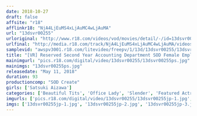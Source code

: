 ```yaml
---
date: 2018-10-27
draft: false
affsite: "r18"
afflinkr18: "NjA4LjEuMS4xLjAuMC4wLjAuMA"
url: "13dsvr00255"
urloriginal: "http://www.r18.com/videos/vod/movies/detail/-/id=13dsvr00255"
urlfinal: "http://media.r18.com/track/NjA4LjEuMS4xLjAuMC4wLjAuMA/videos/vod/movies/detail/-/id=13dsvr00255"
samplevid: "awspv3001.r18.com/litevideo/freepv/1/13d/13dsvr00255/13dsvr00255_dmb_w.mp4"
title: "[VR] Reserved Second Year Accounting Department SOD Female Employee With Beautiful Legs And Black Pantyhose Uses Office Furniture To Masturbate During Work. Satsuki Aizawa (23). I Catch Her Masturbating At Work On A Day Off! Please Use Me For Masturbation... VR Masturbation Material Eye Contact Deep Kiss Shy Service (Face To Face Sitting) (Cowgirl) (Missionary)"
mainimgurl: "pics.r18.com/digital/video/13dsvr00255/13dsvr00255ps.jpg"
mainimgs: "13dsvr00255ps.jpg"
releasedate: "May 11, 2018"
duration: 93
productioncomp: "SOD Create"
girls: ['Satsuki Aizawa']
categories: ['Beautiful Tits', 'Office Lady', 'Slender', 'Featured Actress', 'Creampie', 'Masturbation', 'VR Exclusive']
imgurls: ['pics.r18.com/digital/video/13dsvr00255/13dsvr00255jp-1.jpg', 'pics.r18.com/digital/video/13dsvr00255/13dsvr00255jp-2.jpg', 'pics.r18.com/digital/video/13dsvr00255/13dsvr00255jp-3.jpg', 'pics.r18.com/digital/video/13dsvr00255/13dsvr00255jp-4.jpg', 'pics.r18.com/digital/video/13dsvr00255/13dsvr00255jp-5.jpg', 'pics.r18.com/digital/video/13dsvr00255/13dsvr00255jp-6.jpg', 'pics.r18.com/digital/video/13dsvr00255/13dsvr00255jp-7.jpg', 'pics.r18.com/digital/video/13dsvr00255/13dsvr00255jp-8.jpg', 'pics.r18.com/digital/video/13dsvr00255/13dsvr00255jp-9.jpg', 'pics.r18.com/digital/video/13dsvr00255/13dsvr00255jp-10.jpg', 'pics.r18.com/digital/video/13dsvr00255/13dsvr00255jp-11.jpg', 'pics.r18.com/digital/video/13dsvr00255/13dsvr00255jp-12.jpg', 'pics.r18.com/digital/video/13dsvr00255/13dsvr00255jp-13.jpg', 'pics.r18.com/digital/video/13dsvr00255/13dsvr00255jp-14.jpg', 'pics.r18.com/digital/video/13dsvr00255/13dsvr00255jp-15.jpg', 'pics.r18.com/digital/video/13dsvr00255/13dsvr00255jp-16.jpg', 'pics.r18.com/digital/video/13dsvr00255/13dsvr00255jp-17.jpg', 'pics.r18.com/digital/video/13dsvr00255/13dsvr00255jp-18.jpg', 'pics.r18.com/digital/video/13dsvr00255/13dsvr00255jp-19.jpg', 'pics.r18.com/digital/video/13dsvr00255/13dsvr00255jp-20.jpg']
imgs: ['13dsvr00255jp-1.jpg', '13dsvr00255jp-2.jpg', '13dsvr00255jp-3.jpg', '13dsvr00255jp-4.jpg', '13dsvr00255jp-5.jpg', '13dsvr00255jp-6.jpg', '13dsvr00255jp-7.jpg', '13dsvr00255jp-8.jpg', '13dsvr00255jp-9.jpg', '13dsvr00255jp-10.jpg', '13dsvr00255jp-11.jpg', '13dsvr00255jp-12.jpg', '13dsvr00255jp-13.jpg', '13dsvr00255jp-14.jpg', '13dsvr00255jp-15.jpg', '13dsvr00255jp-16.jpg', '13dsvr00255jp-17.jpg', '13dsvr00255jp-18.jpg', '13dsvr00255jp-19.jpg', '13dsvr00255jp-20.jpg']
---
```

